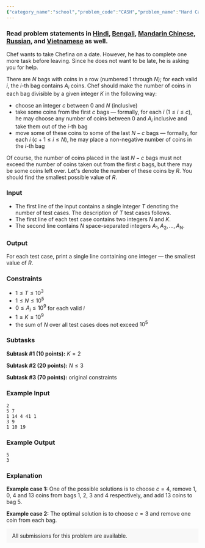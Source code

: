 ```yaml
---
{"category_name":"school","problem_code":"CASH","problem_name":"Hard Cash","problemComponents":{"constraints":"","constraintsState":false,"subtasks":"","subtasksState":false,"inputFormat":"","inputFormatState":false,"outputFormat":"","outputFormatState":false,"sampleTestCases":{"0":{"id":1,"input":"2\r\n5 7\r\n1 14 4 41 1\r\n3 9\r\n1 10 19","output":"5\r\n3","explanation":"**Example case 1:** One of the possible solutions is to choose $c = 4$, remove $1$, $0$, $4$ and $13$ coins from bags $1$, $2$, $3$ and $4$ respectively, and add $13$ coins to bag $5$.\r\n\r\n**Example case 2:** The optimal solution is to choose $c = 3$ and remove one coin from each bag.","isDeleted":false}}},"video_editorial_url":"https://youtu.be/UcF-qVvI3D4","languages_supported":{"0":"CPP14","1":"C","2":"JAVA","3":"PYTH 3.6","4":"PYTH","5":"PYP3","6":"CS2","7":"ADA","8":"PYPY","9":"TEXT","10":"PAS fpc","11":"NODEJS","12":"RUBY","13":"PHP","14":"GO","15":"HASK","16":"TCL","17":"PERL","18":"SCALA","19":"LUA","20":"kotlin","21":"BASH","22":"JS","23":"LISP sbcl","24":"rust","25":"PAS gpc","26":"BF","27":"CLOJ","28":"R","29":"D","30":"CAML","31":"FORT","32":"ASM","33":"swift","34":"FS","35":"WSPC","36":"LISP clisp","37":"SQL","38":"SCM guile","39":"PERL6","40":"ERL","41":"CLPS","42":"ICK","43":"NICE","44":"PRLG","45":"ICON","46":"COB","47":"SCM chicken","48":"PIKE","49":"SCM qobi","50":"ST","51":"NEM"},"max_timelimit":1,"source_sizelimit":50000,"problem_author":"sahi1422","problem_tester":"","date_added":"28-01-2020","tags":{"0":"cakewalk","1":"feb20","2":"greedy","3":"math","4":"sahi1422","5":"tmwilliamlin"},"problem_difficulty_level":"Cakewalk","best_tag":"","editorial_url":"https://discuss.codechef.com/problems/CASH","time":{"view_start_date":1581931802,"submit_start_date":1581931802,"visible_start_date":1581931802,"end_date":1735669800},"is_direct_submittable":false,"problemDiscussURL":"https://discuss.codechef.com/search?q=CASH","is_proctored":false,"visitedContests":{},"layout":"problem"}
---
```

### Read problem statements in [Hindi](https://www.codechef.com/download/translated/FEB20/hindi/CASH.pdf), [Bengali](https://www.codechef.com/download/translated/FEB20/bengali/CASH.pdf), [Mandarin Chinese](https://www.codechef.com/download/translated/FEB20/mandarin/CASH.pdf), [Russian](https://www.codechef.com/download/translated/FEB20/russian/CASH.pdf), and [Vietnamese](https://www.codechef.com/download/translated/FEB20/vietnamese/CASH.pdf) as well.

Chef wants to take Chefina on a date. However, he has to complete one more task before leaving. Since he does not want to be late, he is asking you for help.

There are $N$ bags with coins in a row (numbered $1$ through $N$); for each valid $i$, the $i$-th bag contains $A_i$ coins. Chef should make the number of coins in each bag divisible by a given integer $K$ in the following way:
- choose an integer $c$ between $0$ and $N$ (inclusive)
- take some coins from the first $c$ bags ― formally, for each $i$ ($1 \le i \le c$), he may choose any number of coins between $0$ and $A_i$ inclusive and take them out of the $i$-th bag
- move some of these coins to some of the last $N-c$ bags ― formally, for each $i$ ($c+1 \le i \le N$), he may place a non-negative number of coins in the $i$-th bag

Of course, the number of coins placed in the last $N-c$ bags must not exceed the number of coins taken out from the first $c$ bags, but there may be some coins left over. Let's denote the number of these coins by $R$. You should find the smallest possible value of $R$.

### Input
- The first line of the input contains a single integer $T$ denoting the number of test cases. The description of $T$ test cases follows.
- The first line of each test case contains two integers $N$ and $K$.
- The second line contains $N$ space-separated integers $A_1, A_2, \ldots, A_N$. 

### Output
For each test case, print a single line containing one integer ― the smallest value of $R$.

### Constraints
- $1 \le T \le 10^3$
- $1 \le N \le 10^5$
- $0 \le A_i \le 10^9$ for each valid $i$
- $1 \le K \le 10^9$
- the sum of $N$ over all test cases does not exceed $10^5$

### Subtasks
**Subtask #1 (10 points):** $K = 2$

**Subtask #2 (20 points):** $N \le 3$

**Subtask #3 (70 points):** original constraints

### Example Input
```
2
5 7
1 14 4 41 1
3 9
1 10 19
```

### Example Output
```
5
3
```

### Explanation
**Example case 1:** One of the possible solutions is to choose $c = 4$, remove $1$, $0$, $4$ and $13$ coins from bags $1$, $2$, $3$ and $4$ respectively, and add $13$ coins to bag $5$.

**Example case 2:** The optimal solution is to choose $c = 3$ and remove one coin from each bag.

<aside style='background: #f8f8f8;padding: 10px 15px;'><div>All submissions for this problem are available.</div></aside>